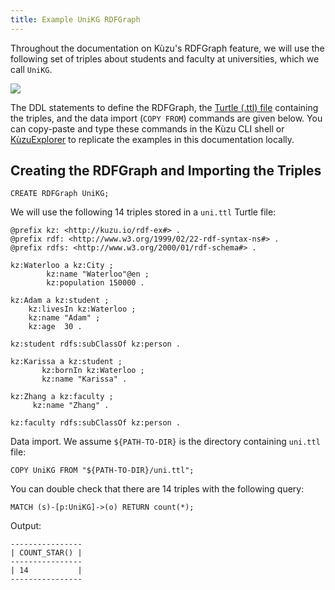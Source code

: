 ```yaml
---
title: Example UniKG RDFGraph
---
```


Throughout the documentation on Kùzu's RDFGraph feature, we will use the following 
set of triples about students and faculty at universities, which we call `UniKG`.

<Image src="/src/assets/img/rdfgraphs/rdf-running-example.png" />

The DDL statements to define the RDFGraph, the [Turtle (.ttl) file](https://www.w3.org/TR/turtle/) 
containing the triples, and the data import (`COPY FROM`) commands
are given below. You can copy-paste and type these commands in the Kùzu CLI shell
or [KùzuExplorer](https://kuzudb.com/docusaurus/kuzuexplorer/) to replicate
the examples in this documentation locally.

## Creating the RDFGraph and Importing the Triples

```cypher
CREATE RDFGraph UniKG;
```

We will use the following 14 triples stored in a `uni.ttl` Turtle file:

```turtle
@prefix kz: <http://kuzu.io/rdf-ex#> .
@prefix rdf: <http://www.w3.org/1999/02/22-rdf-syntax-ns#> .
@prefix rdfs: <http://www.w3.org/2000/01/rdf-schema#> .

kz:Waterloo a kz:City ;
	    kz:name "Waterloo"@en ;
	    kz:population 150000 .

kz:Adam a kz:student ;
	kz:livesIn kz:Waterloo ;
	kz:name "Adam" ;
	kz:age	30 .

kz:student rdfs:subClassOf kz:person .

kz:Karissa a kz:student ;
	   kz:bornIn kz:Waterloo ;
	   kz:name "Karissa" .

kz:Zhang a kz:faculty ;
	 kz:name "Zhang" .

kz:faculty rdfs:subClassOf kz:person .
```

Data import. We assume `${PATH-TO-DIR}` is the directory containing `uni.ttl` file:

```cypher
COPY UniKG FROM "${PATH-TO-DIR}/uni.ttl";
```

You can double check that there are 14 triples with the following query:

```cypher
MATCH (s)-[p:UniKG]->(o) RETURN count(*);
```

Output:

```
----------------
| COUNT_STAR() |
----------------
| 14           |
----------------
```
